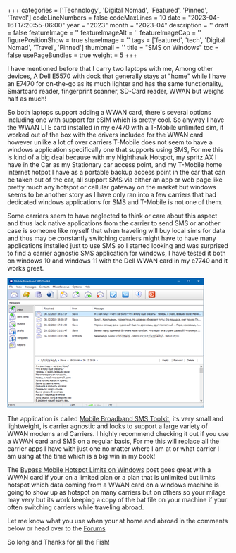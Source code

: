 ﻿+++
categories = ['Technology', 'Digital Nomad', 'Featured', 'Pinned', 'Travel']
codeLineNumbers = false
codeMaxLines = 10
date = "2023-04-16T17:20:55-06:00"
year = "2023"
month = "2023-04"
description = ''
draft = false
featureImage = ''
featureImageAlt = ''
featureImageCap = ''
figurePositionShow = true
shareImage = ''
tags = ['featured', 'tech', 'Digital Nomad', 'Travel', 'Pinned']
thumbnail = ''
title = "SMS on Windows"
toc = false
usePageBundles = true
weight = 5
+++

I have mentioned before that I carry two laptops with me, Among other devices, A Dell E5570 with dock that generally stays at "home" while I have an E7470 for on-the-go as its much lighter and has the same functionality, Smartcard reader, fingerprint scanner, SD-Card reader, WWAN but weighs half as much!

So both laptops support adding a WWAN card, there's several options including one with support for eSIM which is pretty cool. So anyway I have the WWAN LTE card installed in my e7470 with a T-Mobile unlimited sim, it worked out of the box with the drivers included for the WWAN card however unlike a lot of over carriers T-Mobile does not seem to have a windows application specifically one that supports using SMS, For me this is kind of a big deal because with my Nighthawk Hotspot, my spritz AX I have in the Car as my Stationary car access point, and my T-Mobile home internet hotpot I have as a portable backup access point in the car that can be taken out of the car, all support SMS via either an app or web page like pretty much any hotspot or cellular gateway on the market but windows seems to be another story as I have only ran into a few carriers that had dedicated windows applications for SMS and T-Mobile is not one of them.

Some carriers seem to have neglected to think or care about this aspect and thus lack native applications from the carrier to send SMS or another case is someone like myself that when traveling will buy local sims for data and thus may be constantly switching carriers might have to have many applications installed just to use SMS so I started looking and was surprised to find a carrier agnostic SMS application for windows, I have tested it both on windows 10 and windows 11 with the Dell WWAN card in my e7740 and it works great. 

![Mobile Broadband SMS Toolkit](v1.1.0.9-application-preview.png)


The application is called [Mobile Broadband SMS Toolkit](http://awx.black-it.eu/en/software/mobile%20broadband%20sms%20toolkit/index.htm), its very small and lightweight, is carrier agnostic and looks to support a large variety of WWAN modems and Carriers. I highly recommend checking it out if you use a WWAN card and SMS on a regular basis, For me this will replace all the carrier apps I have with just one no matter where I am at or what carrier I am using at the time which is a big win in my book! 

The [Bypass Mobile Hotspot Limits on Windows](https://techrelay.xyz/bypass-mobile-hotspot-windows/) post goes great with a WWAN card if your on a limited plan or a plan that is unlimited but limits hotspot which data coming from a WWAN card on a windows machine is going to show up as hotspot on many carriers but on others so your milage may very but its work keeping a copy of the bat file on your machine if your often switching carriers while traveling abroad. 

Let me know what you use when your at home and abroad in the comments below or head over to the [Forums](https://forum.techrelay.xyz/)

So long and Thanks for all the Fish!


